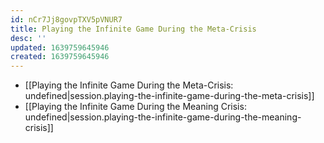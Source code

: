 ```yaml
---
id: nCr7Jj8govpTXV5pVNUR7
title: Playing the Infinite Game During the Meta-Crisis
desc: ''
updated: 1639759645946
created: 1639759645946
---
```


- [[Playing the Infinite Game During the Meta-Crisis: undefined|session.playing-the-infinite-game-during-the-meta-crisis]]
- [[Playing the Infinite Game During the Meaning Crisis: undefined|session.playing-the-infinite-game-during-the-meaning-crisis]]
